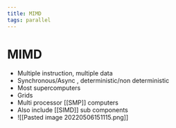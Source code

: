 ```yaml
---
title: MIMD
tags: parallel 
---
```


# MIMD
- Multiple instruction, multiple data
- Synchronous/Async , deterministic/non deterministic
- Most supercomputers
- Grids
- Multi processor [[SMP]] computers
- Also include [[SIMD]] sub components
- ![[Pasted image 20220506151115.png]]






















